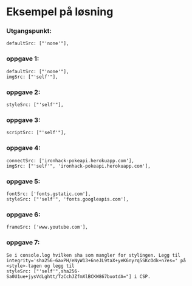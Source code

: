# Eksempel på løsning

### Utgangspunkt:
    defaultSrc: ["'none'"],
### oppgave 1:
    defaultSrc: ["'none'"],
    imgSrc: ["'self'"],
### oppgave 2:
    styleSrc: ["'self'"],
### oppgave 3:
    scriptSrc: ["'self'"],
### oppgave 4:
    connectSrc: ['ironhack-pokeapi.herokuapp.com'],
    imgSrc: ["'self'", 'ironhack-pokeapi.herokuapp.com'],
### oppgave 5:
    fontSrc: ['fonts.gstatic.com'],
    styleSrc: ["'self'", 'fonts.googleapis.com'],
### oppgave 6:
    frameSrc: ['www.youtube.com'],

### oppgave 7:
    Se i console.log hvilken sha som mangler for stylingen. Legg til 
    integrity='sha256-6axPH/eNyW13+6neJL9taX+yeK6nyrq5SKcOdk+n7es=' på <style>-tagen og legg til 
    styleSrc: ["'self'",sha256-Sa0U1ue+jysVdLghtt/TzCchJZfmXlBCKW867buotdA="] i CSP.


  


